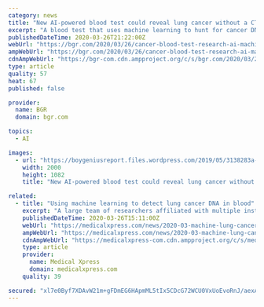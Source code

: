 ```yaml
---
category: news
title: "New AI-powered blood test could reveal lung cancer without a CT scan"
excerpt: "A blood test that uses machine learning to hunt for cancer DNA could reveal lung cancer in patients who otherwise would never have been tested. The system is accurate in roughly two-thirds of patients, but that may be enough to save an additional 1,200 lives per year, according to the scientists who developed it. Visit BGR’s homepage for more ..."
publishedDateTime: 2020-03-26T21:22:00Z
webUrl: "https://bgr.com/2020/03/26/cancer-blood-test-research-ai-machine-learning/"
ampWebUrl: "https://bgr.com/2020/03/26/cancer-blood-test-research-ai-machine-learning/amp/"
cdnAmpWebUrl: "https://bgr-com.cdn.ampproject.org/c/s/bgr.com/2020/03/26/cancer-blood-test-research-ai-machine-learning/amp/"
type: article
quality: 57
heat: 67
published: false

provider:
  name: BGR
  domain: bgr.com

topics:
  - AI

images:
  - url: "https://boygeniusreport.files.wordpress.com/2019/05/3138283a-e1558460934306.jpg?quality=98&#038;strip=all"
    width: 2000
    height: 1082
    title: "New AI-powered blood test could reveal lung cancer without a CT scan"

related:
  - title: "Using machine learning to detect lung cancer DNA in blood"
    excerpt: "A large team of researchers affiliated with multiple institutions across the U.S. has found that it might be possible to use machine learning to detect early-stage lung cancer in human patients. In their paper published in the journal Nature, the group describes their work, which involved testing machine learning systems and their ability to ..."
    publishedDateTime: 2020-03-26T15:11:00Z
    webUrl: "https://medicalxpress.com/news/2020-03-machine-lung-cancer-dna-blood.html"
    ampWebUrl: "https://medicalxpress.com/news/2020-03-machine-lung-cancer-dna-blood.amp"
    cdnAmpWebUrl: "https://medicalxpress-com.cdn.ampproject.org/c/s/medicalxpress.com/news/2020-03-machine-lung-cancer-dna-blood.amp"
    type: article
    provider:
      name: Medical Xpress
      domain: medicalxpress.com
    quality: 39

secured: "xl7e0Byf7XDAvW21m+gFDmEG6HApmML5tIx5CDcG72WCU0VxUoEvoRnJ/aexAOFlWnyO3rFqv+mdOLSURU6H7D6JVwHGldphLpH8jUFqtCtE1EH8EBmNfVR+PeXEekK1xKVwBomTeR+9jLQamFzG9qcP9wIcdFDellKe6RHXDj9zLMCU1hYb8gq6MOPsrfpcTkrLozBNM0NJMyhLnf1WU/NLYu3cvhsMZL6W880qWomKlyBOI3foGhEk+ts0+DrvA4OPqq7lMFbfIv74+03Fx+bEh7pycCnSQt62B1k3qqX0fQRGpzAbHF9/iFq4PpeB1MakEAUsz6sDnxDLpPb3i0YkHam4ttHpWiGq9IpsufoW7uBnwY6QgQv8Tr+tdwNNNc/PjwonPNIidBhW603STGVCDw5ubtON2y8wHL6Wu0TsufCo6Ay3pqMgrDCQ4O7w417sohtzJISf/oBX1Mmvd1PYAFjRKbkRM3MOMfwerbo=;oLx5+I9z5o0mDpW1K3o6qw=="
---
```


